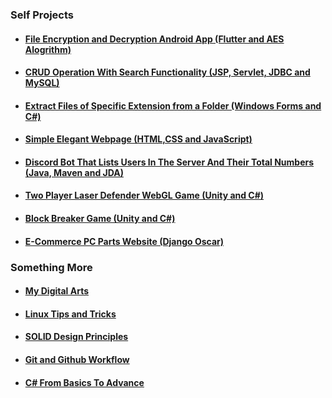 ### Self Projects

* #### [File Encryption and Decryption Android App (Flutter and AES Alogrithm)](https://github.com/WilcyWilson/GP-AES_Flutter-AndroidApp#readme)
* #### [CRUD Operation With Search Functionality (JSP, Servlet, JDBC and MySQL)](https://github.com/WilcyWilson/SP-JSP_Servlet_JDBC-CRUD_WebDev#readme)
* #### [Extract Files of Specific Extension from a Folder (Windows Forms and C#)](https://github.com/WilcyWilson/SP-WindowsForms_CSharp-WindowsApplication/tree/V1.1#readme)
* #### [Simple Elegant Webpage (HTML,CSS and JavaScript)](https://github.com/WilcyWilson/SP-JS_HTML_CSS-Webpage#readme)
* #### [Discord Bot That Lists Users In The Server And Their Total Numbers (Java, Maven and JDA)](https://github.com/WilcyWilson/SP-Maven_JDA_Java-DiscordBot/tree/MessageEmbeds#readme)
* #### [Two Player Laser Defender WebGL Game (Unity and C#)](https://github.com/WilcyWilson/SP-WebGL_Unity-LaserDefender_GameDev#readme)
* #### [Block Breaker Game (Unity and C#)](https://github.com/WilcyWilson/SP-WindowsPlatform_Unity-BlockBreaker_GameDev#readme)
* #### [E-Commerce PC Parts Website (Django Oscar)](https://github.com/WilcyWilson/GP-DjangoOscar-ShoppingWebsite/tree/payment-gateway#readme)


### Something More

* #### [My Digital Arts](https://github.com/WilcyWilson/Digital-Painting#readme) 
* #### [Linux Tips and Tricks](https://github.com/WilcyWilson/Linux-Study#readme)
* #### [SOLID Design Principles](https://github.com/WilcyWilson/SOLID-Design-Principles#readme)
* #### [Git and Github Workflow](https://github.com/WilcyWilson/git-github-workflow#readme)
* #### [C# From Basics To Advance](https://github.com/WilcyWilson/CSharp-101#readme) 





